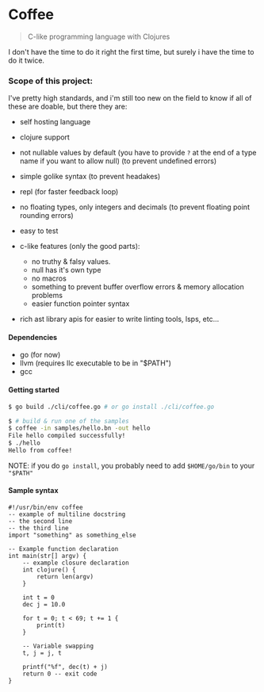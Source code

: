 # Coffee
> C-like programming language with Clojures

I don't have the time to do it right the first time, but surely i have the
time to do it twice.

### Scope of this project:
I've pretty high standards, and i'm still too new on the field to know if all
of these are doable, but there they are:

- self hosting language

- clojure support

- not nullable values by default (you have to provide `?` at the end of a type name if you want to allow null) (to prevent undefined errors)

- simple golike syntax (to prevent headakes)

- repl (for faster feedback loop)

- no floating types, only integers and decimals (to prevent floating point rounding errors)

- easy to test

- c-like features (only the good parts):
    * no truthy & falsy values.
    * null has it's own type
    * no macros
    * something to prevent buffer overflow errors & memory allocation problems
    * easier function pointer syntax

- rich ast library apis for easier to write linting tools, lsps, etc...

#### Dependencies
 - go (for now)
 - llvm (requires llc executable to be in "$PATH")
 - gcc

#### Getting started
```sh
$ go build ./cli/coffee.go # or go install ./cli/coffee.go

$ # build & run one of the samples
$ coffee -in samples/hello.bn -out hello
File hello compiled successfully!
$ ./hello
Hello from coffee!
```

NOTE: if you do `go install`, you probably need to add `$HOME/go/bin` to your `"$PATH"`

#### Sample syntax
```
#!/usr/bin/env coffee
-- example of multiline docstring
-- the second line
-- the third line
import "something" as something_else

-- Example function declaration
int main(str[] argv) {
    -- example closure declaration
    int clojure() {
        return len(argv)
    }

    int t = 0
    dec j = 10.0

    for t = 0; t < 69; t += 1 {
        print(t)
    }

    -- Variable swapping
    t, j = j, t

    printf("%f", dec(t) + j)
    return 0 -- exit code
}
```
